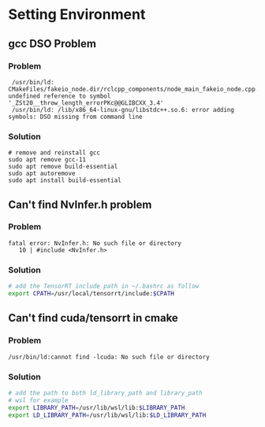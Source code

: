 # Setting Environment

## gcc DSO Problem

### Problem
```
 /usr/bin/ld: CMakeFiles/fakeio_node.dir/rclcpp_components/node_main_fakeio_node.cpp.o: undefined reference to symbol '_ZSt20__throw_length_errorPKc@@GLIBCXX_3.4'
 /usr/bin/ld: /lib/x86_64-linux-gnu/libstdc++.so.6: error adding symbols: DSO missing from command line
```

### Solution
```shell
# remove and reinstall gcc 
sudo apt remove gcc-11
sudo apt remove build-essential
sudo apt autoremove
sudo apt install build-essential
```

## Can't find NvInfer.h problem

### Problem
```
fatal error: NvInfer.h: No such file or directory
   10 | #include <NvInfer.h>
```

### Solution
```bash
# add the TensorRT include path in ~/.bashrc as follow
export CPATH=/usr/local/tensorrt/include:$CPATH
```

## Can't find cuda/tensorrt in cmake

### Problem
```
/usr/bin/ld:cannot find -lcuda: No such file or directory
```

### Solution
```bash
# add the path to both ld_library_path and library_path
# wsl for example
export LIBRARY_PATH=/usr/lib/wsl/lib:$LIBRARY_PATH
export LD_LIBRARY_PATH=/usr/lib/wsl/lib:$LD_LIBRARY_PATH
```